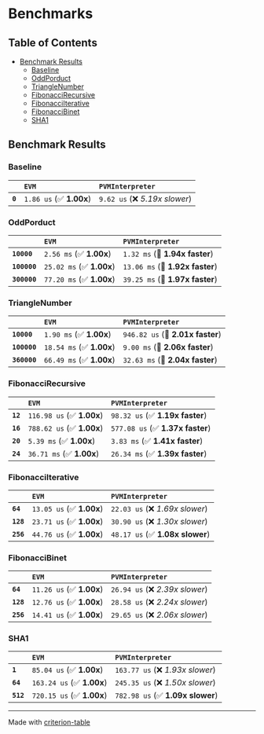 # Benchmarks

## Table of Contents

- [Benchmark Results](#benchmark-results)
    - [Baseline](#baseline)
    - [OddPorduct](#oddporduct)
    - [TriangleNumber](#trianglenumber)
    - [FibonacciRecursive](#fibonaccirecursive)
    - [FibonacciIterative](#fibonacciiterative)
    - [FibonacciBinet](#fibonaccibinet)
    - [SHA1](#sha1)

## Benchmark Results

### Baseline

|         | `EVM`                   | `PVMInterpreter`                |
|:--------|:------------------------|:------------------------------- |
| **`0`** | `1.86 us` (✅ **1.00x**) | `9.62 us` (❌ *5.19x slower*)    |

### OddPorduct

|              | `EVM`                    | `PVMInterpreter`                 |
|:-------------|:-------------------------|:-------------------------------- |
| **`10000`**  | `2.56 ms` (✅ **1.00x**)  | `1.32 ms` (🚀 **1.94x faster**)   |
| **`100000`** | `25.02 ms` (✅ **1.00x**) | `13.06 ms` (🚀 **1.92x faster**)  |
| **`300000`** | `77.20 ms` (✅ **1.00x**) | `39.25 ms` (🚀 **1.97x faster**)  |

### TriangleNumber

|              | `EVM`                    | `PVMInterpreter`                  |
|:-------------|:-------------------------|:--------------------------------- |
| **`10000`**  | `1.90 ms` (✅ **1.00x**)  | `946.82 us` (🚀 **2.01x faster**)  |
| **`100000`** | `18.54 ms` (✅ **1.00x**) | `9.00 ms` (🚀 **2.06x faster**)    |
| **`360000`** | `66.49 ms` (✅ **1.00x**) | `32.63 ms` (🚀 **2.04x faster**)   |

### FibonacciRecursive

|          | `EVM`                     | `PVMInterpreter`                  |
|:---------|:--------------------------|:--------------------------------- |
| **`12`** | `116.98 us` (✅ **1.00x**) | `98.32 us` (✅ **1.19x faster**)   |
| **`16`** | `788.62 us` (✅ **1.00x**) | `577.08 us` (✅ **1.37x faster**)  |
| **`20`** | `5.39 ms` (✅ **1.00x**)   | `3.83 ms` (✅ **1.41x faster**)    |
| **`24`** | `36.71 ms` (✅ **1.00x**)  | `26.34 ms` (✅ **1.39x faster**)   |

### FibonacciIterative

|           | `EVM`                    | `PVMInterpreter`                 |
|:----------|:-------------------------|:-------------------------------- |
| **`64`**  | `13.05 us` (✅ **1.00x**) | `22.03 us` (❌ *1.69x slower*)    |
| **`128`** | `23.71 us` (✅ **1.00x**) | `30.90 us` (❌ *1.30x slower*)    |
| **`256`** | `44.76 us` (✅ **1.00x**) | `48.17 us` (✅ **1.08x slower**)  |

### FibonacciBinet

|           | `EVM`                    | `PVMInterpreter`                 |
|:----------|:-------------------------|:-------------------------------- |
| **`64`**  | `11.26 us` (✅ **1.00x**) | `26.94 us` (❌ *2.39x slower*)    |
| **`128`** | `12.76 us` (✅ **1.00x**) | `28.58 us` (❌ *2.24x slower*)    |
| **`256`** | `14.41 us` (✅ **1.00x**) | `29.65 us` (❌ *2.06x slower*)    |

### SHA1

|           | `EVM`                     | `PVMInterpreter`                  |
|:----------|:--------------------------|:--------------------------------- |
| **`1`**   | `85.04 us` (✅ **1.00x**)  | `163.77 us` (❌ *1.93x slower*)    |
| **`64`**  | `163.24 us` (✅ **1.00x**) | `245.35 us` (❌ *1.50x slower*)    |
| **`512`** | `720.15 us` (✅ **1.00x**) | `782.98 us` (✅ **1.09x slower**)  |

---
Made with [criterion-table](https://github.com/nu11ptr/criterion-table)

